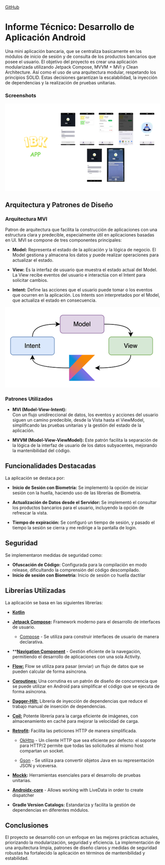 
[GitHub](https://github.com/DavidVegaC/Ibk/)

# Informe Técnico: Desarrollo de Aplicación Android

Una mini aplicación bancaria, que se centraliza basicamente en los módulos de inicio de sesión y de consulta de los productos bancarios que posee el usuario.
El objetivo del proyecto es crear una aplicación modularizada utilizando Jetpack Compose, MVVM + MVI y Clean Architecture. Así como el uso de una arquitectura modular, respetando los principios SOLID. Estas decisiones garantizan la escalabilidad, la inyección de dependencias y la realización de pruebas unitarias.

### Screenshots

![screenshot.png](ibk_screenshot.png)

## Arquitectura y Patrones de Diseño

### Arquitectura MVI

Patron de arquitectura que facilita la construcción de aplicaciones con una estructura clara y predecible, especialmente útil en aplicaciones basadas en UI. MVI se compone de tres componentes principales:

- **Model:**
  Representa el estado de la aplicación y la lógica de negocio. El Model gestiona y almacena los datos y puede realizar operaciones para actualizar el estado.

- **View:**
  Es la interfaz de usuario que muestra el estado actual del Model. La View recibe eventos del usuario e interactúa con el Intent para solicitar cambios.

- **Intent:**
  Define las acciones que el usuario puede tomar o los eventos que ocurren en la aplicación. Los Intents son interpretados por el Model, que actualiza el estado en consecuencia.

![img.png](img.png)

### Patrones Utilizados

- **MVI (Model-View-Intent):**  
  Con un flujo unidireccional de datos, los eventos y acciones del usuario siguen un camino predecible, desde la Vista hasta el ViewModel, simplificando las pruebas unitarias y la gestión del estado de la aplicación.

- **MVVM (Model-View-ViewModel):** Este patrón facilita la separación de la lógica de la interfaz de usuario de los datos subyacentes, mejorando la mantenibilidad del código.

## Funcionalidades Destacadas

La aplicación se destaca por:

- **Inicio de Sesión con Biometría:**
  Se implementó la opción de iniciar sesión con la huella, haciendo uso de las librerías de Biometría.

- **Actualización de Datos desde el Servidor:**
  Se implementó el consultar los productos bancarios para el usuario, incluyendo la opción de refrescar la vista.

- **Tiempo de expiración:**
  Se configuró un tiempo de sesión, y pasado el tiempo la sesión se cierra y me redirige a la pantalla de login.

## Seguridad

Se implementaron medidas de seguridad como:

- **Ofuscación de Código:** Configurada para la compilación en modo release, dificultando la comprensión del código descompilado.
- **Inicio de sesión con Biometría:** Inicio de sesión co huella dactilar

## Librerías Utilizadas

La aplicación se basa en las siguientes librerías:

- [**Kotlin**](https://kotlinlang.org/ "https://kotlinlang.org/")

- **[**Jetpack Compose**](https://developer.android.com/jetpack/compose?hl=es-419):** Framework moderno para el desarrollo de interfaces de usuario.

    -   [Compose](https://developer.android.com/jetpack/compose "https://developer.android.com/jetpack/compose")  - Se utiliza para construir interfaces de usuario de manera declarativa.

- **[**Navigation Component**](https://developer.android.com/guide/navigation/migrate) - Gestión eficiente de la navegación, permitiendo el desarrollo de aplicaciones con una sola Activity.

- [**Flow:**](https://kotlin.github.io/kotlinx.coroutines/kotlinx-coroutines-core/kotlinx.coroutines.flow/)  Flow se utiliza para pasar (enviar) un flujo de datos que se pueden calcular de forma asíncrona.

- [**Coroutines:**](https://github.com/Kotlin/kotlinx.coroutines)  Una corrutina es un patrón de diseño de concurrencia que se puede utilizar en Android para simplificar el código que se ejecuta de forma asíncrona.

- **[Dagger-Hilt:](https://developer.android.com/training/dependency-injection/hilt-android)** Librería de inyección de dependencias que reduce el trabajo manual de inserción de dependencias.

- **[Coil:](https://coil-kt.github.io/coil/)** Potente librería para la carga eficiente de imágenes, con almacenamiento en caché para mejorar la velocidad de carga.

- **[Retrofit](https://github.com/square/retrofit "https://github.com/square/retrofit"):** Facilita las peticiones HTTP de manera simplificada.

    - [OkHttp](http://square.github.io/okhttp/ "http://square.github.io/okhttp/") - Un cliente HTTP que sea eficiente por defecto: el soporte para HTTP/2 permite que todas las solicitudes al mismo host compartan un socket.

    - [Gson](https://github.com/square/retrofit/tree/master/retrofit-converters/gson "https://github.com/square/retrofit/tree/master/retrofit-converters/gson") - Se utiliza para convertir objetos Java en su representación JSON y viceversa.

- **[Mockk](https://github.com/mockk/mockk "https://github.com/mockk/mockk"):** Herramientas esenciales para el desarrollo de pruebas unitarias.

-   [**Androidx-core**](https://androidx.tech/artifacts/arch.core/core-testing/ "https://androidx.tech/artifacts/arch.core/core-testing/")  - Allows working with LiveData in order to create dispatcher


- **Gradle Version Catalogs:** Estandariza y facilita la gestión de dependencias en diferentes módulos.

## Conclusiones

El proyecto se desarrolló con un enfoque en las mejores prácticas actuales, priorizando la modularización, seguridad y eficiencia. La implementación de una arquitectura limpia, patrones de diseño claros y medidas de seguridad robustas ha fortalecido la aplicación en términos de mantenibilidad y estabilidad.